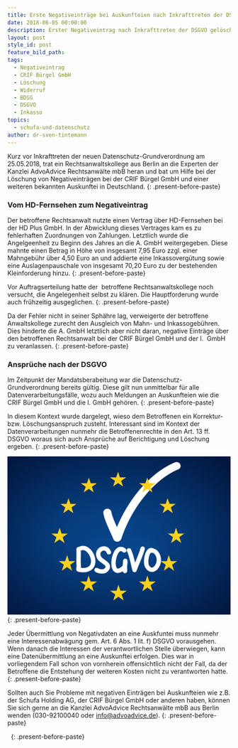 ```yaml
---
title: Erste Negativeinträge bei Auskunfteien nach Inkrafttreten der DSGVO gelöscht
date: 2018-06-05 00:00:00
description: Erster Negativeintrag nach Inkrafttreten der DSGVO gelöscht
layout: post
style_id: post
feature_bild_path:
tags:
  - Negativeintrag
  - CRIF Bürgel GmbH
  - Löschung
  - Widerruf
  - BDSG
  - DSGVO
  - Inkasso
topics:
  - schufa-und-datenschutz
author: dr-sven-tintemann
---
```


Kurz vor Inkrafttreten der neuen Datenschutz-Grundverordnung am 25.05.2018, trat ein Rechtsanwaltskollege aus Berlin an die Experten der Kanzlei AdvoAdvice Rechtsanw&auml;lte mbB heran und bat um Hilfe bei der L&ouml;schung von Negativeintr&auml;gen bei der CRIF B&uuml;rgel GmbH und einer weiteren bekannten Auskunftei in Deutschland.
{: .present-before-paste}

### Vom HD-Fernsehen zum Negativeintrag

Der betroffene Rechtsanwalt nutzte einen Vertrag &uuml;ber HD-Fernsehen bei der HD Plus GmbH. In der Abwicklung dieses Vertrages kam es zu fehlerhaften Zuordnungen von Zahlungen. Letztlich wurde die Angelgeenheit zu Beginn des Jahres an die A. GmbH weitergegeben. Diese mahnte einen Betrag in H&ouml;he von insgesamt 7,95 Euro zzgl. einer Mahngeb&uuml;hr &uuml;ber 4,50 Euro an und addierte eine Inkassoverg&uuml;tung sowie eine Auslagenpauschale von insgesamt 70,20 Euro zu der bestehenden Kleinforderung hinzu.
{: .present-before-paste}

Vor Auftragserteilung hatte der&nbsp; betroffene Rechtsanwaltskollege noch versucht, die Angelegenheit selbst zu kl&auml;ren. Die Hauptforderung wurde auch fr&uuml;hzeitig ausgeglichen.
{: .present-before-paste}

Da der Fehler nicht in seiner Sph&auml;hre lag, verweigerte der betroffene Anwaltskollege zurecht den Ausgleich von Mahn- und Inkassogeb&uuml;hren. Dies hinderte die A. GmbH letztlich aber nicht daran, negative Eintr&auml;ge &uuml;ber den betroffenen Rechtsanwalt bei der CRIF B&uuml;rgel GmbH und der I.&nbsp; GmbH zu veranlassen.
{: .present-before-paste}

### Anspr&uuml;che nach der DSGVO

Im Zeitpunkt der Mandatsberabeitung war die Datenschutz-Grundverordnung bereits g&uuml;ltig. Diese gilt nun unmittelbar f&uuml;r alle Datenverarbeitungsf&auml;lle, wozu auch Meldungen an Auskunfteien wie die CRIF B&uuml;rgel GmbH und die I. GmbH geh&ouml;ren.
{: .present-before-paste}

In diesem Kontext wurde dargelegt, wieso dem Betroffenen ein Korrektur- bzw. L&ouml;schungsanspruch zusteht. Interessant sind im Kontext der Datenverarbeitungen nunmehr die Betroffenenrechte in den Art. 13 ff.&nbsp; DSGVO woraus sich auch Anspr&uuml;che auf Berichtigung und L&ouml;schung ergeben.
{: .present-before-paste}

![](/uploads/dsgvo-3446011-1920.jpg)
{: .present-before-paste}

Jeder &Uuml;bermittlung von Negativdaten an eine Auskfuntei muss nunmehr eine Interessenabw&auml;gung gem. Art. 6 Abs. 1 lit. f) DSGVO vorausgehen. Wenn danach die Interessen der verantwortlichen Stelle &uuml;berwiegen, kann eine Daten&uuml;bermittlung an eine Auskunftei erfolgen. Dies war in vorliegendem Fall schon von vornherein offensichtlich nicht der Fall, da der Betroffene die Entstehung der weiteren Kosten nicht zu verantworten hatte.
{: .present-before-paste}

Sollten auch Sie Probleme mit negativen Eintr&auml;gen bei Auskunfteien wie z.B. der Schufa Holding AG, der CRIF B&uuml;rgel GmbH oder anderen haben, k&ouml;nnen Sie sich gerne an die Kanzlei AdvoAdvice Rechtsanw&auml;lte mbB aus Berlin wenden (030-92100040 oder info@advoadvice.de).
{: .present-before-paste}

&nbsp;
{: .present-before-paste}